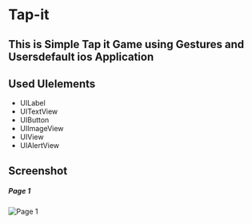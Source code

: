 # Tap-it
## This is Simple Tap it Game using Gestures and Usersdefault ios Application
## Used UIelements
- UILabel
- UITextView
- UIButton
- UIImageView
- UIView
- UIAlertView
## Screenshot
##### Page 1
![Page 1](UITemplet/page1.png)
